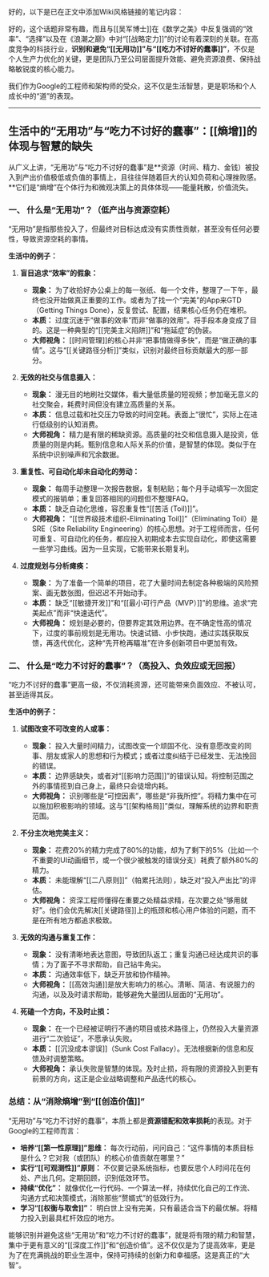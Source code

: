 好的，以下是已在正文中添加Wiki风格链接的笔记内容：

好的，这个话题非常有趣，而且与[[吴军博士]]在《数学之美》中反复强调的“效率”、“选择”以及在《浪潮之巅》中对“[[战略定力]]”的讨论有着深刻的关联。在高度竞争的科技行业，**识别和避免“[[无用功]]”与“[[吃力不讨好的蠢事]]”**，不仅是个人生产力优化的关键，更是团队乃至公司层面提升效能、避免资源浪费、保持战略敏锐度的核心能力。

我们作为Google的工程师和架构师的受众，这不仅是生活智慧，更是职场和个人成长中的“道”的表现。

---

## 生活中的“无用功”与“吃力不讨好的蠢事”：[[熵增]]的体现与智慧的缺失

从广义上讲，“无用功”与“吃力不讨好的蠢事”是**资源（时间、精力、金钱）被投入到产出价值极低或负值的事情上，且往往伴随着巨大的认知负荷和心理挫败感。**它们是“熵增”在个体行为和微观决策上的具体体现——能量耗散，价值流失。

### 一、 什么是“无用功”？（低产出与资源空耗）

“无用功”是指那些投入了，但最终对目标达成没有实质性贡献，甚至没有任何必要性，导致资源空耗的事情。

**生活中的例子：**

1.  **盲目追求“效率”的假象：**
    *   **现象：** 为了收拾好办公桌上的每一张纸、每一个文件，整理了一下午，最终也没开始做真正重要的工作。或者为了找一个“完美”的App来GTD（Getting Things Done），反复尝试、配置，结果核心任务仍在堆积。
    *   **本质：** 过度沉迷于“做事的效率”而非“做事的效用”。将手段本身变成了目的。这是一种典型的“[[完美主义陷阱]]”和“拖延症”的伪装。
    *   **大师视角：** [[时间管理]]的核心并非“把事情做得多快”，而是“做正确的事情”。这与“[[关键路径分析]]”类似，识别对最终目标贡献最大的那一部分。

2.  **无效的社交与信息摄入：**
    *   **现象：** 漫无目的地刷社交媒体，看大量低质量的短视频；参加毫无意义的社交聚会，耗费时间但没有建立高质量的关系。
    *   **本质：** 信息过载和社交压力导致的时间空耗。表面上“很忙”，实际上在进行低级别的认知消费。
    *   **大师视角：** 精力是有限的稀缺资源。高质量的社交和信息摄入是投资，低质量的则是内耗。甄别信息和人际关系的价值，是智慧的体现。类似于在系统中识别噪声和冗余数据。

3.  **重复性、可自动化却未自动化的劳动：**
    *   **现象：** 每周手动整理一次报告数据，复制粘贴；每个月手动填写一次固定模式的报销单；重复回答相同的问题但不整理FAQ。
    *   **本质：** 缺乏自动化思维，容忍重复性“[[苦活 (Toil)]]”。
    *   **大师视角：** “[[世界级技术组织-Eliminating Toil]]”（Eliminating Toil）是SRE（Site Reliability Engineering）的核心思想。对于工程师而言，任何可重复、可自动化的任务，都应投入初期成本去实现自动化，即使这需要一些学习曲线。因为一旦实现，它能带来长期复利。

4.  **过度规划与分析瘫痪：**
    *   **现象：** 为了准备一个简单的项目，花了大量时间去制定各种极端的风险预案、画无数张图，但迟迟不开始动手。
    *   **本质：** 缺乏“[[敏捷开发]]”和“[[最小可行产品（MVP）]]”的思维。追求“完美起点”而非“快速迭代”。
    *   **大师视角：** 规划是必要的，但要界定其效用边界。在不确定性高的情况下，过度的事前规划是无用功。快速试错、小步快跑，通过实践获取反馈，再迭代优化，这种“先开枪再瞄准”在许多创新项目中更加有效。

### 二、 什么是“吃力不讨好的蠢事”？（高投入、负效应或无回报）

“吃力不讨好的蠢事”更高一级，不仅消耗资源，还可能带来负面效应、不被认可，甚至适得其反。

**生活中的例子：**

1.  **试图改变不可改变的人或事：**
    *   **现象：** 投入大量时间精力，试图改变一个顽固不化、没有意愿改变的同事、朋友或家人的思想和行为模式；或者过度纠结于已经发生、无法挽回的错误。
    *   **本质：** 边界感缺失，或者对“[[影响力范围]]”的错误认知。将控制范围之外的事情揽到自己身上，最终只会徒增内耗。
    *   **大师视角：** 识别哪些是“可控因素”，哪些是“非我所控”。将精力集中在可以施加积极影响的领域。这与“[[架构格局]]”类似，理解系统的边界和职责范围。

2.  **不分主次地完美主义：**
    *   **现象：** 花费20%的精力完成了80%的功能，却为了剩下的5%（比如一个不重要的UI动画细节，或一个很少被触发的错误分支）耗费了额外80%的精力。
    *   **本质：** 未能理解“[[二八原则]]”（帕累托法则），缺乏对“投入产出比”的评估。
    *   **大师视角：** 资深工程师懂得在重要之处精益求精，在次要之处“够用就好”。他们会优先解决[[关键路径]]上的瓶颈和核心用户体验的问题，而不是在所有地方都追求极致。

3.  **无效的沟通与重复工作：**
    *   **现象：** 没有清晰地表达意图，导致团队返工；重复沟通已经达成共识的事情；为了面子不寻求帮助，自己钻牛角尖。
    *   **本质：** 沟通效率低下，缺乏开放和协作精神。
    *   **大师视角：** [[高效沟通]]是放大影响力的核心。清晰、简洁、有说服力的沟通，以及及时请求帮助，能够避免大量团队层面的“无用功”。

4.  **死磕一个方向，不及时止损：**
    *   **现象：** 在一个已经被证明行不通的项目或技术路径上，仍然投入大量资源进行“二次验证”，不愿承认失败。
    *   **本质：** [[沉没成本谬误]]（Sunk Cost Fallacy）。无法根据新的信息和反馈及时调整策略。
    *   **大师视角：** 承认失败是智慧的体现。及时止损，将有限的资源投入到更有前景的方向，这正是企业战略调整和产品迭代的核心。

### 总结：从“消除熵增”到“[[创造价值]]”

“无用功”与“吃力不讨好的蠢事”，本质上都是**资源错配和效率损耗**的表现。对于Google的工程师而言：

*   **培养“[[第一性原理]]”思维：** 每次行动前，问问自己：“这件事情的本质目标是什么？它对我（或团队）的核心价值贡献在哪里？”
*   **实行“[[可观测性]]”原则：** 不仅要记录系统指标，也要反思个人时间花在何处、产出几何。定期回顾，识别低效环节。
*   **持续“优化”：** 就像优化一行代码、一个算法一样，持续优化自己的工作流、沟通方式和决策模式，消除那些“赘婿式”的低效行为。
*   **学习“[[权衡与取舍]]”：** 明白世上没有完美，只有最适合当下的最优解。将精力投入到最具杠杆效应的地方。

能够识别并避免这些“无用功”和“吃力不讨好的蠢事”，就是将有限的精力和智慧，集中于更有意义的“[[深度工作]]”和“创造价值”。这不仅仅是为了提高效率，更是为了在充满挑战的职业生涯中，保持可持续的创新力和幸福感。这是真正的“大智”。